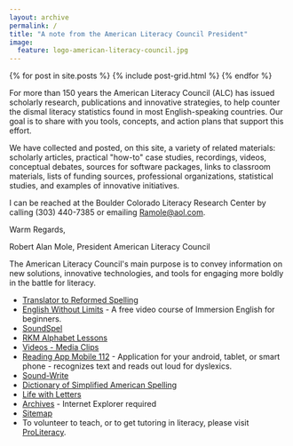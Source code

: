 ```yaml
---
layout: archive
permalink: /
title: "A note from the American Literacy Council President"
image:
  feature: logo-american-literacy-council.jpg
---
```


<div class="tiles">
{% for post in site.posts %}
	{% include post-grid.html %}
{% endfor %}
</div><!-- /.tiles -->

For more than 150 years the American Literacy Council (ALC) has issued scholarly research, publications and innovative strategies, to help counter the dismal literacy statistics found in most English-speaking countries. Our goal is to share with you tools, concepts, and action plans that support this effort.

We have collected and posted, on this site, a variety of related materials: scholarly articles, practical "how-to" case studies, recordings, videos, conceptual debates, sources for software packages, links to classroom materials, lists of funding sources, professional organizations, statistical studies, and examples of innovative initiatives.

I can be reached at the Boulder Colorado Literacy Research Center by calling (303) 440-7385 or emailing Ramole@aol.com.

Warm Regards,

Robert Alan Mole, President
American Literacy Council



The American Literacy Council's main purpose is to convey information on new solutions, innovative technologies, and tools for engaging more boldly in the battle for literacy.

- [Translator to Reformed Spelling](http://www.americanliteracy.com/betterspell/)
- [English Without Limits](http://www.americanliteracy.com/english-without-limits-reading-reform.html) - A free video course of Immersion English for beginners.
- [SoundSpel](http://www.americanliteracy.com/soundspel.html)
- [RKM Alphabet Lessons](http://www.americanliteracy.com/rkm-alphabet-lessons.html)
- [Videos - Media Clips](http://www.americanliteracy.com/media.html)
- [Reading App Mobile 112](http://www.americanliteracy.com/reading-app-mobile-112.html) - Application for your android, tablet, or smart phone - recognizes text and reads out loud for dyslexics.
- [Sound-Write](http://www.americanliteracy.com/sound-write.html)
- [Dictionary of Simplified American Spelling](http://www.americanliteracy.com/resources/Dictionary_of_Simplified_American_Spelling.pdf)
- [Life with Letters](http://www.americanliteracy.com/resources/Life_with_Letters.pdf)
- [Archives](http://www.americanliteracy.com/archived.html) - Internet Explorer required
- [Sitemap](http://www.americanliteracy.com/sitemap.html)
- To volunteer to teach, or to get tutoring in literacy, please visit [ProLiteracy](http://www.proliteracy.org).
